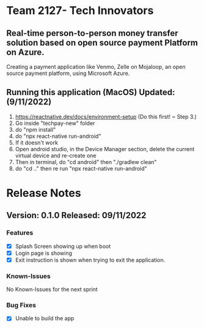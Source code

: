 # Team 2127- Tech Innovators

## Real-time person-to-person money transfer solution based on open source payment Platform on Azure.
Creating a payment application like Venmo, Zelle on Mojaloop, an open source payment platform, using Microsoft Azure.

## Running this application (MacOS) Updated: (9/11/2022)
  1) https://reactnative.dev/docs/environment-setup (Do this first! ~ Step 3.)
  2) Go inside "techpay-new" folder
  3) do "npm install"
  4) do "npx react-native run-android"
  5) If it doesn't work
  6) Open android studio, in the Device Manager section, delete the current virtual device and re-create one
  7) Then in terminal, do "cd android" then "./gradlew clean"
  8) do "cd .." then re run "npx react-native run-android"

# Release Notes

## Version: 0.1.0 Released: 09/11/2022

### Features
- [x] Splash Screen showing up when boot
- [x] Login page is showing
- [x] Exit instruction is shown when trying to exit the application.

### Known-Issues
No Known-Issues for the next sprint

### Bug Fixes
- [x] Unable to build the app
